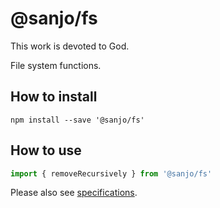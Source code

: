 # @sanjo/fs

This work is devoted to God.

File system functions.

## How to install

```
npm install --save '@sanjo/fs'
```

## How to use

```js
import { removeRecursively } from '@sanjo/fs'
```

Please also see [specifications](./src/).
